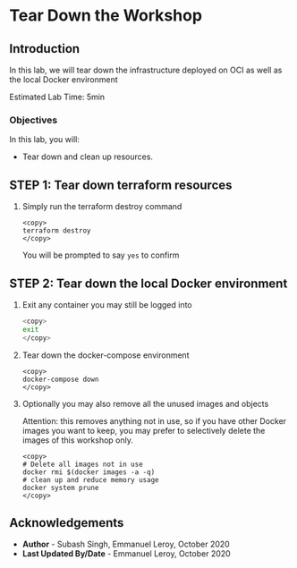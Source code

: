 # Tear Down the Workshop

## Introduction

In this lab, we will tear down the infrastructure deployed on OCI as well as the local Docker environment

Estimated Lab Time: 5min

### Objectives

In this lab, you will:

* Tear down and clean up resources.


## **STEP 1:** Tear down terraform resources

1. Simply run the terraform destroy command

    ```
    <copy>
    terraform destroy
    </copy>
    ```

    You will be prompted to say `yes` to confirm

## **STEP 2:** Tear down the local Docker environment

1. Exit any container you may still be logged into

    ```bash
    <copy>
    exit
    </copy>
    ```

2. Tear down the docker-compose environment
    ```
    <copy>
    docker-compose down
    </copy>
    ```

3. Optionally you may also remove all the unused images and objects

    Attention: this removes anything not in use, so if you have other Docker images you want to keep, you may prefer to selectively delete the images of this workshop only.

    ```
    <copy>
    # Delete all images not in use
    docker rmi $(docker images -a -q)
    # clean up and reduce memory usage
    docker system prune
    </copy>
    ```

## Acknowledgements
 - **Author** - Subash Singh, Emmanuel Leroy, October 2020
 - **Last Updated By/Date** - Emmanuel Leroy, October 2020
